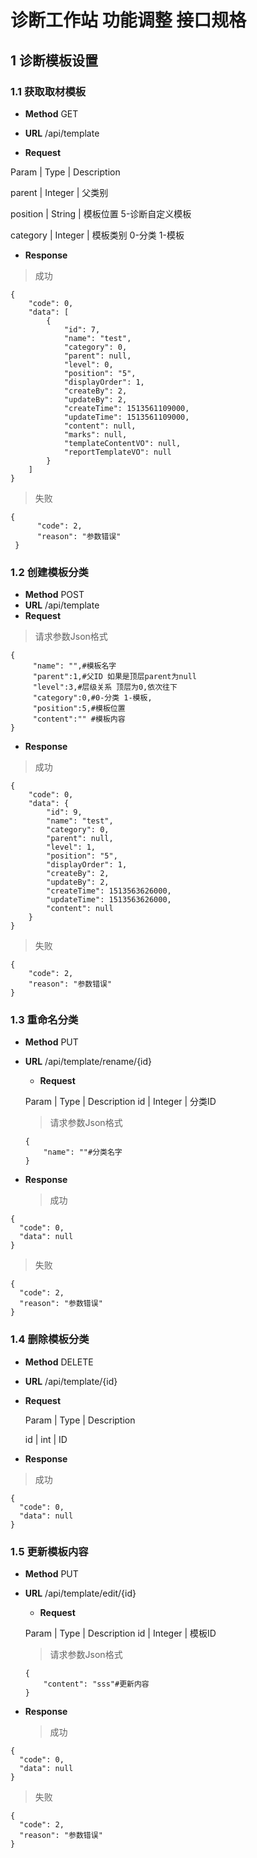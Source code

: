 诊断工作站 功能调整 接口规格
=============

## 1 诊断模板设置

### 1.1 获取取材模板
* __Method__
  GET

* __URL__
  /api/template

* __Request__

Param | Type | Description

parent | Integer | 父类别

position | String | 模板位置  5-诊断自定义模板

category | Integer | 模板类别 0-分类 1-模板

* __Response__

> 成功

```
{
    "code": 0,
    "data": [
        {
            "id": 7,
            "name": "test",
            "category": 0,
            "parent": null,
            "level": 0,
            "position": "5",
            "displayOrder": 1,
            "createBy": 2,
            "updateBy": 2,
            "createTime": 1513561109000,
            "updateTime": 1513561109000,
            "content": null,
            "marks": null,
            "templateContentVO": null,
            "reportTemplateVO": null
        }
    ]
}
```
> 失败

```
{
      "code": 2,
      "reason": "参数错误"
 }
```



### 1.2 创建模板分类

* __Method__
  POST
* __URL__
  /api/template
* __Request__

> 请求参数Json格式

```
{
     "name": "",#模板名字
     "parent":1,#父ID 如果是顶层parent为null
     "level":3,#层级关系 顶层为0,依次往下
     "category":0,#0-分类 1-模板,
     "position":5,#模板位置
     "content":"" #模板内容
}

```

* __Response__

> 成功

```
{
    "code": 0,
    "data": {
        "id": 9,
        "name": "test",
        "category": 0,
        "parent": null,
        "level": 1,
        "position": "5",
        "displayOrder": 1,
        "createBy": 2,
        "updateBy": 2,
        "createTime": 1513563626000,
        "updateTime": 1513563626000,
        "content": null
    }
}
```

> 失败

```
{
    "code": 2,
    "reason": "参数错误"
}
```

### 1.3 重命名分类

*  __Method__
   PUT

*  __URL__
     /api/template/rename/{id}

   *  __Request__

   Param | Type | Description
   id | Integer | 分类ID


   > 请求参数Json格式

   ```
   {
       "name": ""#分类名字
   }

   ```

*  __Response__

   > 成功

  ```
  {
    "code": 0,
    "data": null
  }
  ```

   > 失败

   ```
   {
     "code": 2,
     "reason": "参数错误"
   }
   ```


### 1.4 删除模板分类
* __Method__
  DELETE

* __URL__
  /api/template/{id}

* __Request__

  Param | Type | Description

  id | int | ID



* __Response__

> 成功

```
{
  "code": 0,
  "data": null
}
```

### 1.5 更新模板内容

*  __Method__
   PUT

*  __URL__
     /api/template/edit/{id}

   *  __Request__

   Param | Type | Description
   id | Integer | 模板ID

   > 请求参数Json格式

   ```
   {
       "content": "sss"#更新内容
   }

   ```

*  __Response__

   > 成功

  ```
  {
    "code": 0,
    "data": null
  }
  ```

   > 失败

   ```
   {
     "code": 2,
     "reason": "参数错误"
   }
   ```

